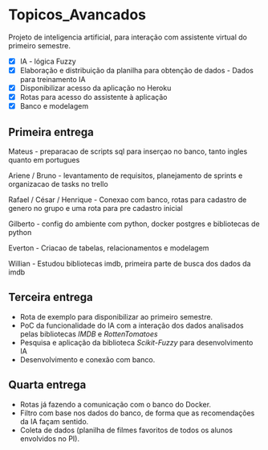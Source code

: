 # Topicos_Avancados

Projeto de inteligencia artificial, para interação com assistente virtual do primeiro semestre.

- [x] IA - lógica Fuzzy
- [x] Elaboração e distribuição da planilha para obtenção de dados - Dados para treinamento IA
- [x] Disponibilizar acesso da aplicação no Heroku
- [x] Rotas para acesso do assistente à aplicação
- [x] Banco e modelagem

## Primeira entrega

Mateus - preparacao de scripts sql para inserçao no banco, tanto ingles quanto em portugues

Ariene / Bruno - levantamento de requisitos, planejamento de sprints e organizacao de tasks no trello

Rafael / César / Henrique - Conexao com banco, rotas para cadastro de genero no grupo e uma rota para pre cadastro inicial

Gilberto - config do ambiente com python, docker postgres e bibliotecas de python

Everton - Criacao de tabelas, relacionamentos e modelagem

Willian - Estudou bibliotecas imdb, primeira parte de busca dos dados da imdb

## Terceira entrega

- Rota de exemplo para disponibilizar ao primeiro semestre.
- PoC da funcionalidade do IA com a interação dos dados analisados pelas bibliotecas _IMDB_ e _RottenTomatoes_
- Pesquisa e aplicação da biblioteca _Scikit-Fuzzy_ para desenvolvimento IA
- Desenvolvimento e conexão com banco.

## Quarta entrega

- Rotas já fazendo a comunicação com o banco do Docker.
- Filtro com base nos dados do banco, de forma que as recomendações da IA façam sentido.
- Coleta de dados (planilha de filmes favoritos de todos os alunos envolvidos no PI).
